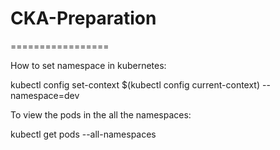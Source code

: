# CKA-Preparation
=================

How to set namespace in kubernetes:

kubectl config set-context $(kubectl config current-context) --namespace=dev

To view the pods in the all the namespaces:

kubectl get pods --all-namespaces
